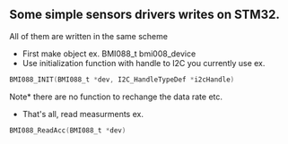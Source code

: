 ## Some simple sensors drivers writes on STM32. 
All of them are written in the same scheme 
- First make object ex. BMI088_t bmi008_device  
- Use initialization function with handle to I2C you currently use ex. 
``` c
BMI088_INIT(BMI088_t *dev, I2C_HandleTypeDef *i2cHandle)
```
Note* there are no function to rechange the data rate etc. 

- That's all, read measurments ex.
``` c
BMI088_ReadAcc(BMI088_t *dev)
```
